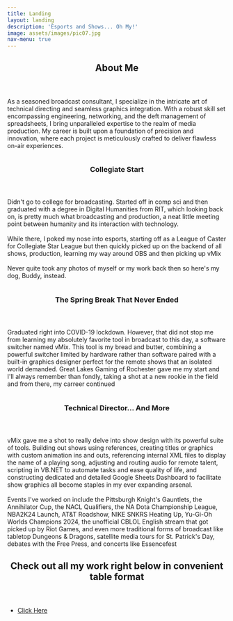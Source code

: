 ```yaml
---
title: Landing
layout: landing
description: 'Esports and Shows... Oh My!'
image: assets/images/pic07.jpg
nav-menu: true
---
```


<!-- Main -->
<div id="main">

<!-- One -->
<section id="one">
	<div class="inner">
		<header class="major">
			<h2>About Me</h2>
		</header>
		<p>As a seasoned broadcast consultant, I specialize in the intricate art of technical directing and seamless graphics integration. With a robust skill set encompassing engineering, networking, and the deft management of spreadsheets, I bring unparalleled expertise to the realm of media production. My career is built upon a foundation of precision and innovation, where each project is meticulously crafted to deliver flawless on-air experiences.</p>
	</div>
</section>

<!-- Two -->
<section id="two" class="spotlights">
	<section>
		<a href="generic.html" class="image">
			<img src="{% link assets/images/doggo.jpg %}" alt="" data-position="center left" />
		</a>
		<div class="content">
			<div class="inner">
				<header class="major">
					<h3>Collegiate Start</h3>
				</header>
				<p>Didn't go to college for broadcasting. Started off in comp sci and then graduated with a degree in Digital Humanities from RIT, which looking back on, is pretty much what broadcasting and production, a neat little meeting point between humanity and its interaction with technology. <br> <br> While there, I poked my nose into esports, starting off as a League of Caster for Collegiate Star League but then quickly picked up on the backend of all shows, production, learning my way around OBS and then picking up vMix <br> <br> Never quite took any photos of myself or my work back then so here's my dog, Buddy, instead.</p>
			</div>
		</div>
	</section>
	<section>
		<a href="generic.html" class="image">
			<img src="{% link assets/images/glg_cover.png %}" alt="" data-position="top center" />
		</a>
		<div class="content">
			<div class="inner">
				<header class="major">
					<h3>The Spring Break That Never Ended</h3>
				</header>
				<p>Graduated right into COVID-19 lockdown. However, that did not stop me from learning my absolutely favorite tool in broadcast to this day, a software switcher named vMix. This tool is my bread and butter, combining a powerful switcher limited by hardware rather than software paired with a built-in graphics designer perfect for the remote shows that an isolated world demanded. Great Lakes Gaming of Rochester gave me my start and I'll always remember than fondly, taking a shot at a new rookie in the field and from there, my carreer continued</p>
			</div>
		</div>
	</section>
	<section>
		<a href="generic.html" class="image">
			<img src="{% link assets/images/cblol_multiview.PNG %}" alt="" data-position="25% 25%" />
		</a>
		<div class="content">
			<div class="inner">
				<header class="major">
					<h3>Technical Director... And More</h3>
				</header>
				<p>vMix gave me a shot to really delve into show design with its powerful suite of tools. Building out shows using references, creating titles or graphics with custom animation ins and outs, referencing internal XML files to display the name of a playing song, adjusting and routing audio for remote talent, scripting in VB.NET to automate tasks and ease quality of life, and constructing dedicated and detailed Google Sheets Dashboard to facilitate show graphics all become staples in my ever expanding arsenal. <br><br> Events I've worked on include the Pittsburgh Knight's Gauntlets, the Annihilator Cup, the NACL Qualifiers, the NA Dota Championship League, NBA2K24 Launch, AT&T Roadshow, NIKE SNKRS Heating Up, Yu-Gi-Oh Worlds Champions 2024, the unofficial CBLOL English stream that got picked up by Riot Games, and even more traditional forms of broadcast like tabletop Dungeons & Dragons, satellite media tours for St. Patrick's Day, debates with the Free Press, and concerts like Essencefest</p>
			</div>
		</div>
	</section>
</section>

<!-- Three -->
<section id="three">
	<div class="inner">
		<header class="major">
			<h2>Check out all my work right below in convenient table format</h2>
		</header>
		<p></p>
		<ul class="actions">
			<li><a href="generic.html" class="button next">Click Here</a></li>
		</ul>
	</div>
</section>

</div>
